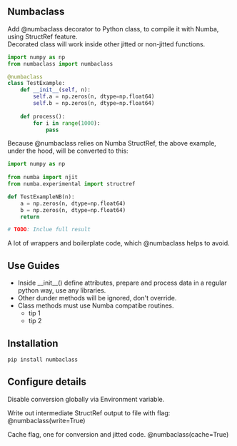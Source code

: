 ## Numbaclass

Add @numbaclass decorator to Python class, to compile it with Numba, using StructRef feature.\
Decorated class will work inside other jitted or non-jitted functions.

```python
import numpy as np
from numbaclass import numbaclass

@numbaclass
class TestExample:
    def __init__(self, n):
        self.a = np.zeros(n, dtype=np.float64)
        self.b = np.zeros(n, dtype=np.float64)
    
    def process():
        for i in range(1000):
            pass
```

Because @numbaclass relies on Numba StructRef, the above example, under the hood, will be converted to this:

```python
import numpy as np
 
from numba import njit 
from numba.experimental import structref 

def TestExampleNB(n): 
    a = np.zeros(n, dtype=np.float64) 
    b = np.zeros(n, dtype=np.float64) 
    return 

# TODO: Inclue full result
```

A lot of wrappers and boilerplate code, which @numbaclass helps to avoid.

## Use Guides

* Inside \_\_init\_\_() define attributes, prepare and process data in a regular python way, use any libraries.
* Other dunder methods will be ignored, don't override.
* Class methods must use Numba compatibe routines.
  * tip 1
  * tip 2

## Installation

```bash
pip install numbaclass
```

## Configure details

Disable conversion globally via Environment variable.

Write out intermediate StructRef output to file with flag:
@numbaclass(write=True)

Cache flag, one for conversion and jitted code.
@numbaclass(cache=True)
